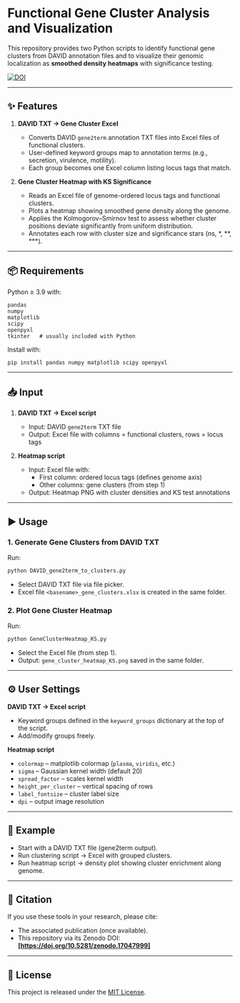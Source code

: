 # Functional Gene Cluster Analysis and Visualization

This repository provides two Python scripts to identify functional gene clusters from DAVID annotation files and to visualize their genomic localization as **smoothed density heatmaps** with significance testing.

[![DOI](https://zenodo.org/badge/1049834575.svg)](https://doi.org/10.5281/zenodo.17047999)


---

## ✨ Features
1. **DAVID TXT → Gene Cluster Excel**
   - Converts DAVID `gene2term` annotation TXT files into Excel files of functional clusters.
   - User-defined keyword groups map to annotation terms (e.g., secretion, virulence, motility).
   - Each group becomes one Excel column listing locus tags that match.

2. **Gene Cluster Heatmap with KS Significance**
   - Reads an Excel file of genome-ordered locus tags and functional clusters.
   - Plots a heatmap showing smoothed gene density along the genome.
   - Applies the Kolmogorov–Smirnov test to assess whether cluster positions deviate significantly from uniform distribution.
   - Annotates each row with cluster size and significance stars (ns, *, **, ***).

---

## 📦 Requirements
Python ≥ 3.9 with:

```
pandas
numpy
matplotlib
scipy
openpyxl
tkinter   # usually included with Python
```

Install with:
```bash
pip install pandas numpy matplotlib scipy openpyxl
```

---

## 📥 Input

1. **DAVID TXT → Excel script**
   - Input: DAVID `gene2term` TXT file
   - Output: Excel file with columns = functional clusters, rows = locus tags

2. **Heatmap script**
   - Input: Excel file with:
     - First column: ordered locus tags (defines genome axis)
     - Other columns: gene clusters (from step 1)
   - Output: Heatmap PNG with cluster densities and KS test annotations

---

## ▶️ Usage

### 1. Generate Gene Clusters from DAVID TXT
Run:
```bash
python DAVID_gene2term_to_clusters.py
```
- Select DAVID TXT file via file picker.
- Excel file `<basename>_gene_clusters.xlsx` is created in the same folder.

### 2. Plot Gene Cluster Heatmap
Run:
```bash
python GeneClusterHeatmap_KS.py
```
- Select the Excel file (from step 1).
- Output: `gene_cluster_heatmap_KS.png` saved in the same folder.

---

## ⚙️ User Settings

**DAVID TXT → Excel script**
- Keyword groups defined in the `keyword_groups` dictionary at the top of the script.
- Add/modify groups freely.

**Heatmap script**
- `colormap` – matplotlib colormap (`plasma`, `viridis`, etc.)
- `sigma` – Gaussian kernel width (default 20)
- `spread_factor` – scales kernel width
- `height_per_cluster` – vertical spacing of rows
- `label_fontsize` – cluster label size
- `dpi` – output image resolution

---

## 📂 Example
- Start with a DAVID TXT file (gene2term output).
- Run clustering script → Excel with grouped clusters.
- Run heatmap script → density plot showing cluster enrichment along genome.

---

## 📖 Citation
If you use these tools in your research, please cite:
- The associated publication (once available).
- This repository via its Zenodo DOI: **[https://doi.org/10.5281/zenodo.17047999]**

---

## 📜 License
This project is released under the [MIT License](LICENSE).
